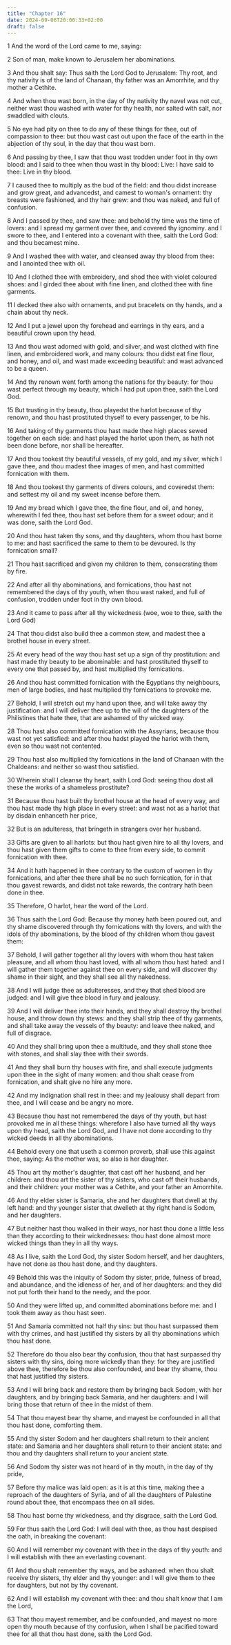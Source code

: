 ```yaml
---
title: "Chapter 16"
date: 2024-09-06T20:00:33+02:00
draft: false
---
```



1 And the word of the Lord came to me, saying:

2 Son of man, make known to Jerusalem her abominations.

3 And thou shalt say: Thus saith the Lord God to Jerusalem: Thy root, and thy nativity is of the land of Chanaan, thy father was an Amorrhite, and thy mother a Cethite.

4 And when thou wast born, in the day of thy nativity thy navel was not cut, neither wast thou washed with water for thy health, nor salted with salt, nor swaddled with clouts.

5 No eye had pity on thee to do any of these things for thee, out of compassion to thee: but thou wast cast out upon the face of the earth in the abjection of thy soul, in the day that thou wast born.

6 And passing by thee, I saw that thou wast trodden under foot in thy own blood: and I said to thee when thou wast in thy blood: Live: I have said to thee: Live in thy blood.

7 I caused thee to multiply as the bud of the field: and thou didst increase and grow great, and advancedst, and camest to woman's ornament: thy breasts were fashioned, and thy hair grew: and thou was naked, and full of confusion.

8 And I passed by thee, and saw thee: and behold thy time was the time of lovers: and I spread my garment over thee, and covered thy ignominy. and I swore to thee, and I entered into a covenant with thee, saith the Lord God: and thou becamest mine.

9 And I washed thee with water, and cleansed away thy blood from thee: and I anointed thee with oil.

10 And I clothed thee with embroidery, and shod thee with violet coloured shoes: and I girded thee about with fine linen, and clothed thee with fine garments.

11 I decked thee also with ornaments, and put bracelets on thy hands, and a chain about thy neck.

12 And I put a jewel upon thy forehead and earrings in thy ears, and a beautiful crown upon thy head.

13 And thou wast adorned with gold, and silver, and wast clothed with fine linen, and embroidered work, and many colours: thou didst eat fine flour, and honey, and oil, and wast made exceeding beautiful: and wast advanced to be a queen.

14 And thy renown went forth among the nations for thy beauty: for thou wast perfect through my beauty, which I had put upon thee, saith the Lord God.

15 But trusting in thy beauty, thou playedst the harlot because of thy renown, and thou hast prostituted thyself to every passenger, to be his.

16 And taking of thy garments thou hast made thee high places sewed together on each side: and hast played the harlot upon them, as hath not been done before, nor shall be hereafter.

17 And thou tookest thy beautiful vessels, of my gold, and my silver, which I gave thee, and thou madest thee images of men, and hast committed fornication with them.

18 And thou tookest thy garments of divers colours, and coveredst them: and settest my oil and my sweet incense before them.

19 And my bread which I gave thee, the fine flour, and oil, and honey, wherewith I fed thee, thou hast set before them for a sweet odour; and it was done, saith the Lord God.

20 And thou hast taken thy sons, and thy daughters, whom thou hast borne to me: and hast sacrificed the same to them to be devoured. Is thy fornication small?

21 Thou hast sacrificed and given my children to them, consecrating them by fire.

22 And after all thy abominations, and fornications, thou hast not remembered the days of thy youth, when thou wast naked, and full of confusion, trodden under foot in thy own blood.

23 And it came to pass after all thy wickedness (woe, woe to thee, saith the Lord God)

24 That thou didst also build thee a common stew, and madest thee a brothel house in every street.

25 At every head of the way thou hast set up a sign of thy prostitution: and hast made thy beauty to be abominable: and hast prostituted thyself to every one that passed by, and hast multiplied thy fornications.

26 And thou hast committed fornication with the Egyptians thy neighbours, men of large bodies, and hast multiplied thy fornications to provoke me.

27 Behold, I will stretch out my hand upon thee, and will take away thy justification: and I will deliver thee up to the will of the daughters of the Philistines that hate thee, that are ashamed of thy wicked way.

28 Thou hast also committed fornication with the Assyrians, because thou wast not yet satisfied: and after thou hadst played the harlot with them, even so thou wast not contented.

29 Thou hast also multiplied thy fornications in the land of Chanaan with the Chaldeans: and neither so wast thou satisfied.

30 Wherein shall I cleanse thy heart, saith Lord God: seeing thou dost all these the works of a shameless prostitute?

31 Because thou hast built thy brothel house at the head of every way, and thou hast made thy high place in every street: and wast not as a harlot that by disdain enhanceth her price,

32 But is an adulteress, that bringeth in strangers over her husband.

33 Gifts are given to all harlots: but thou hast given hire to all thy lovers, and thou hast given them gifts to come to thee from every side, to commit fornication with thee.

34 And it hath happened in thee contrary to the custom of women in thy fornications, and after thee there shall be no such fornication, for in that thou gavest rewards, and didst not take rewards, the contrary hath been done in thee.

35 Therefore, O harlot, hear the word of the Lord.

36 Thus saith the Lord God: Because thy money hath been poured out, and thy shame discovered through thy fornications with thy lovers, and with the idols of thy abominations, by the blood of thy children whom thou gavest them:

37 Behold, I will gather together all thy lovers with whom thou hast taken pleasure, and all whom thou hast loved, with all whom thou hast hated: and I will gather them together against thee on every side, and will discover thy shame in their sight, and they shall see all thy nakedness.

38 And I will judge thee as adulteresses, and they that shed blood are judged: and I will give thee blood in fury and jealousy.

39 And I will deliver thee into their hands, and they shall destroy thy brothel house, and throw down thy stews: and they shall strip thee of thy garments, and shall take away the vessels of thy beauty: and leave thee naked, and full of disgrace.

40 And they shall bring upon thee a multitude, and they shall stone thee with stones, and shall slay thee with their swords.

41 And they shall burn thy houses with fire, and shall execute judgments upon thee in the sight of many women: and thou shalt cease from fornication, and shalt give no hire any more.

42 And my indignation shall rest in thee: and my jealousy shall depart from thee, and I will cease and be angry no more.

43 Because thou hast not remembered the days of thy youth, but hast provoked me in all these things: wherefore I also have turned all thy ways upon thy head, saith the Lord God, and I have not done according to thy wicked deeds in all thy abominations.

44 Behold every one that useth a common proverb, shall use this against thee, saying: As the mother was, so also is her daughter.

45 Thou art thy mother's daughter, that cast off her husband, and her children: and thou art the sister of thy sisters, who cast off their husbands, and their children: your mother was a Cethite, and your father an Amorrhite.

46 And thy elder sister is Samaria, she and her daughters that dwell at thy left hand: and thy younger sister that dwelleth at thy right hand is Sodom, and her daughters.

47 But neither hast thou walked in their ways, nor hast thou done a little less than they according to their wickednesses: thou hast done almost more wicked things than they in all thy ways.

48 As I live, saith the Lord God, thy sister Sodom herself, and her daughters, have not done as thou hast done, and thy daughters.

49 Behold this was the iniquity of Sodom thy sister, pride, fulness of bread, and abundance, and the idleness of her, and of her daughters: and they did not put forth their hand to the needy, and the poor.

50 And they were lifted up, and committed abominations before me: and I took them away as thou hast seen.

51 And Samaria committed not half thy sins: but thou hast surpassed them with thy crimes, and hast justified thy sisters by all thy abominations which thou hast done.

52 Therefore do thou also bear thy confusion, thou that hast surpassed thy sisters with thy sins, doing more wickedly than they: for they are justified above thee, therefore be thou also confounded, and bear thy shame, thou that hast justified thy sisters.

53 And I will bring back and restore them by bringing back Sodom, with her daughters, and by bringing back Samaria, and her daughters: and I will bring those that return of thee in the midst of them.

54 That thou mayest bear thy shame, and mayest be confounded in all that thou hast done, comforting them.

55 And thy sister Sodom and her daughters shall return to their ancient state: and Samaria and her daughters shall return to their ancient state: and thou and thy daughters shall return to your ancient state.

56 And Sodom thy sister was not heard of in thy mouth, in the day of thy pride,

57 Before thy malice was laid open: as it is at this time, making thee a reproach of the daughters of Syria, and of all the daughters of Palestine round about thee, that encompass thee on all sides.

58 Thou hast borne thy wickedness, and thy disgrace, saith the Lord God.

59 For thus saith the Lord God: I will deal with thee, as thou hast despised the oath, in breaking the covenant:

60 And I will remember my covenant with thee in the days of thy youth: and I will establish with thee an everlasting covenant.

61 And thou shalt remember thy ways, and be ashamed: when thou shalt receive thy sisters, thy elder and thy younger: and I will give them to thee for daughters, but not by thy covenant.

62 And I will establish my covenant with thee: and thou shalt know that I am the Lord,

63 That thou mayest remember, and be confounded, and mayest no more open thy mouth because of thy confusion, when I shall be pacified toward thee for all that thou hast done, saith the Lord God.

